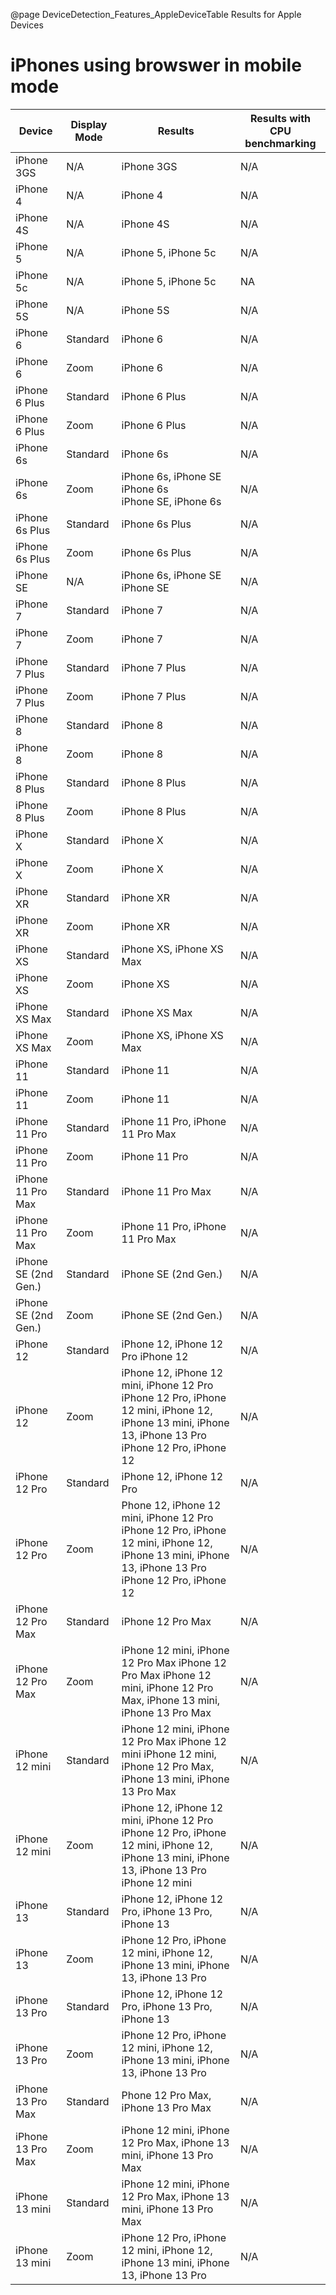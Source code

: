 @page DeviceDetection_Features_AppleDeviceTable Results for Apple Devices

# iPhones using browswer in mobile mode

|Device|Display Mode|Results|Results with CPU benchmarking|
|---|---|---|---|
|iPhone 3GS|N/A|iPhone 3GS|N/A|
|iPhone 4|N/A|iPhone 4|N/A|	 
|iPhone 4S|N/A|iPhone 4S|N/A|
|iPhone 5|N/A|iPhone 5, iPhone 5c|N/A|
|iPhone 5c|N/A|iPhone 5, iPhone 5c|NA|
|iPhone 5S|N/A|iPhone 5S|N/A|
|iPhone 6|Standard|iPhone 6|N/A|
|iPhone 6|Zoom|iPhone 6|N/A|
|iPhone 6 Plus|Standard|iPhone 6 Plus|N/A|
|iPhone 6 Plus|Zoom|iPhone 6 Plus|N/A|
|iPhone 6s|Standard|iPhone 6s|N/A|
|iPhone 6s|Zoom|iPhone 6s, iPhone SE<br/> iPhone 6s<br/> iPhone SE, iPhone 6s|N/A|
|iPhone 6s Plus|Standard|iPhone 6s Plus|N/A|
|iPhone 6s Plus|Zoom|iPhone 6s Plus|N/A|
|iPhone SE|N/A|iPhone 6s, iPhone SE iPhone SE|N/A|
|iPhone 7|Standard|iPhone 7|N/A|
|iPhone 7|Zoom|iPhone 7|N/A|
|iPhone 7 Plus|Standard|iPhone 7 Plus|N/A|
|iPhone 7 Plus|Zoom|iPhone 7 Plus|N/A|
|iPhone 8|Standard|iPhone 8|N/A|
|iPhone 8|Zoom|iPhone 8|N/A|
|iPhone 8 Plus|Standard|iPhone 8 Plus|N/A|
|iPhone 8 Plus|Zoom|iPhone 8 Plus|N/A|
|iPhone X|Standard|iPhone X|N/A|
|iPhone X|Zoom|iPhone X|N/A|
|iPhone XR|Standard|iPhone XR|N/A|
|iPhone XR|Zoom|iPhone XR|N/A|
|iPhone XS|Standard|iPhone XS, iPhone XS Max|N/A|
|iPhone XS|Zoom|iPhone XS|N/A|
|iPhone XS Max|Standard|iPhone XS Max|N/A|
|iPhone XS Max|Zoom|iPhone XS, iPhone XS Max|N/A|
|iPhone 11|Standard|iPhone 11|N/A|
|iPhone 11|Zoom|iPhone 11|N/A|
|iPhone 11 Pro|Standard|iPhone 11 Pro, iPhone 11 Pro Max|N/A|
|iPhone 11 Pro|Zoom|iPhone 11 Pro|N/A|
|iPhone 11 Pro Max|Standard|iPhone 11 Pro Max|N/A|
|iPhone 11 Pro Max|Zoom|iPhone 11 Pro, iPhone 11 Pro Max|N/A|
|iPhone SE (2nd Gen.)|Standard|iPhone SE (2nd Gen.)|N/A|
|iPhone SE (2nd Gen.)|Zoom|iPhone SE (2nd Gen.)|N/A|
|iPhone 12|Standard|iPhone 12, iPhone 12 Pro iPhone 12|N/A|
|iPhone 12|Zoom|iPhone 12, iPhone 12 mini, iPhone 12 Pro iPhone 12 Pro, iPhone 12 mini, iPhone 12, iPhone 13 mini, iPhone 13, iPhone 13 Pro iPhone 12 Pro, iPhone 12|N/A|
|iPhone 12 Pro|Standard|iPhone 12, iPhone 12 Pro|N/A|
|iPhone 12 Pro|Zoom|Phone 12, iPhone 12 mini, iPhone 12 Pro iPhone 12 Pro, iPhone 12 mini, iPhone 12, iPhone 13 mini, iPhone 13, iPhone 13 Pro iPhone 12 Pro, iPhone 12|N/A|
|iPhone 12 Pro Max|Standard|iPhone 12 Pro Max|N/A|
|iPhone 12 Pro Max|Zoom|iPhone 12 mini, iPhone 12 Pro Max iPhone 12 Pro Max iPhone 12 mini, iPhone 12 Pro Max, iPhone 13 mini, iPhone 13 Pro Max|N/A|
|iPhone 12 mini|Standard|iPhone 12 mini, iPhone 12 Pro Max iPhone 12 mini iPhone 12 mini, iPhone 12 Pro Max, iPhone 13 mini, iPhone 13 Pro Max|N/A|
|iPhone 12 mini|Zoom|iPhone 12, iPhone 12 mini, iPhone 12 Pro iPhone 12 Pro, iPhone 12 mini, iPhone 12, iPhone 13 mini, iPhone 13, iPhone 13 Pro iPhone 12 mini|N/A|
|iPhone 13|Standard|iPhone 12, iPhone 12 Pro, iPhone 13 Pro, iPhone 13|N/A|
|iPhone 13|Zoom|iPhone 12 Pro, iPhone 12 mini, iPhone 12, iPhone 13 mini, iPhone 13, iPhone 13 Pro|N/A|
|iPhone 13 Pro|Standard|iPhone 12, iPhone 12 Pro, iPhone 13 Pro, iPhone 13|N/A|
|iPhone 13 Pro|Zoom|iPhone 12 Pro, iPhone 12 mini, iPhone 12, iPhone 13 mini, iPhone 13, iPhone 13 Pro|N/A|
|iPhone 13 Pro Max|Standard|Phone 12 Pro Max, iPhone 13 Pro Max|N/A|
|iPhone 13 Pro Max|Zoom|iPhone 12 mini, iPhone 12 Pro Max, iPhone 13 mini, iPhone 13 Pro Max|N/A|
|iPhone 13 mini|Standard|iPhone 12 mini, iPhone 12 Pro Max, iPhone 13 mini, iPhone 13 Pro Max|N/A|
|iPhone 13 mini|Zoom|iPhone 12 Pro, iPhone 12 mini, iPhone 12, iPhone 13 mini, iPhone 13, iPhone 13 Pro|N/A|